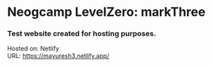 # Neogcamp LevelZero: markThree

### Test website created for hosting purposes.

Hosted on: Netlify \
URL: https://mayuresh3.netlify.app/